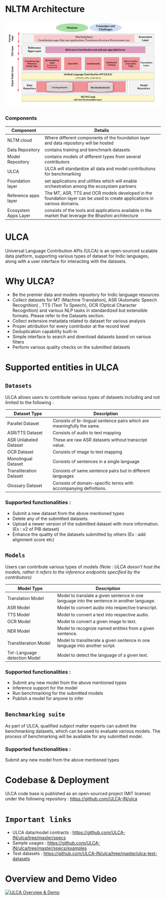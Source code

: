 # NLTM Architecture


![NLTM Architecture](https://raw.githubusercontent.com/ULCA-IN/ulca/develop/ulca-documentation/images/nltm_architecture_2.png)

### Components  ###

Component     | Details
--------------| -------------
NLTM cloud  | Where different components of the foundation layer and data repository will be hosted
Data Repository  | contains training and benchmark datasets
Model Repository  | contains models of different types from several contributors
ULCA |  ULCA will standardize all data and model contributions for benchmarking
Foundation layer | set applications and utilities which will enable orchestration among the ecosystem partners
Reference apps layer | The MT, ASR, TTS and OCR models developed in the foundation layer can be used to create applications in various domains.
Ecosystem Apps Layer | consists of the tools and applications available in the market that leverage the Bhashini architecture


# ULCA #
Universal Language Contribution APIs (ULCA) is an open-sourced scalable data platform, supporting various types of dataset for Indic languages, along with a user interface for interacting with the datasets.




# Why ULCA?
* Be the premier data and models repository for Indic language resources
* Collect datasets for MT (Machine Translation), ASR (Automatic Speech Recognition) , TTS (Text To Speech), OCR (Optical Character Recognition) and various NLP tasks in standardized but extensible formats. Please refer to the Datasets section.
* Collect extensive metadata related to dataset for various analysis
* Proper attribution for every contributor at the record level
* Deduplication capability built-in
* Simple interface to search and download datasets based on various filters
* Perform various quality checks on the submitted datasets


# Supported entities in ULCA
## `Datasets`
ULCA allows users to contribute various types of datasets including and not limited to the following :

Dataset Type  | Description
------------- | -------------
Parallel Dataset  | Consists of bi-lingual sentence pairs which are meaningfully the same.
ASR/TTS Dataset  | Consists of audio to text mapping
ASR Unlabeled Dataset | These are raw ASR datasets without transcript value.
OCR Dataset | Consists of image to text mapping
Monolingual Dataset | Consists of sentences in a single language
Transliteration Dataset  | Consists of same sentence pairs but in different languages
Glossary Dataset  | Consists of domain-specific terms with accompanying definitions.

### Supported functionalities :
* Submit a new dataset from the above mentioned types
* Delete any of the submitted datasets.
* Upload a newer version of the submitted dataset with more information. (Ex : v2 of PIB dataset)
* Enhance the quality of the datasets submitted by others (Ex : add alignment score etc)


## `Models`
Users can contribute various types of models 
*(Note : ULCA doesn’t host the models, rather it refers to the inference endpoints specified by the contributors)*

Model Type  | Description
------------- | -------------
Translation Model |  Model to translate a given sentence in one language into the sentence in another language.
ASR Model | Model to convert audio into respective transcript.
TTS Model | Model to convert a text into respective audio.
OCR Model | Model to convert a given image to text.
NER Model | Model to recognize named entities from a given sentence.
Transliteration Model |  Model to transliterate a given sentence in one language into another script.
Txt-Language detection Model | Model to detect the language of a given text. 


### Supported functionalities :
* Submit any new model from the above mentioned types
* Inference support for the model
* Run benchmarking for the submitted models
* Publish a model for anyone to infer


## `Benchmarking suite`
As part of ULCA, qualified subject matter experts can submit the benchmarking datasets, which can be used to evaluate various models. The process of benchmarking will be available for any submitted model.

### Supported functionalities :
Submit any new model from the above mentioned types


# Codebase & Deployment 
ULCA code base is published as an open-sourced project (MIT license) under the following repository :
https://github.com/ULCA-IN/ulca 

# `Important links`
* ULCA data/model contracts : https://github.com/ULCA-IN/ulca/tree/master/specs  
* Sample usages : https://github.com/ULCA-IN/ulca/tree/master/specs/examples 
* Test datasets : https://github.com/ULCA-IN/ulca/tree/master/ulca-test-datasets  

# Overview and Demo Video
[![ULCA Overview & Demo](https://img.youtube.com/vi/vyOOAViD6Sk/0.jpg)](https://youtu.be/vyOOAViD6Sk)
